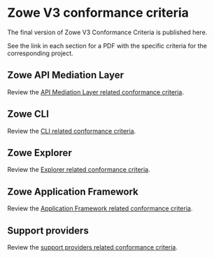 # Zowe V3 conformance criteria

The final version of Zowe V3 Conformance Criteria is published here.

See the link in each section for a PDF with the specific criteria for the corresponding project.

## Zowe API Mediation Layer

Review the [API Mediation Layer related conformance criteria](https://drive.google.com/file/d/16y3A6MJ2qLSoxm6RVkATDmnoc1k9ng-V/view?usp=sharing).

## Zowe CLI

Review the [CLI related conformance criteria](https://drive.google.com/file/d/1FPzZEzLmCogU6_21nr0E1qZNlv6AVItJ/view?usp=sharing).

## Zowe Explorer

Review the [Explorer related conformance criteria](https://drive.google.com/file/d/1CHAgL3IjsRIztz4WeqMddSfMV6JWVTT0/view?usp=sharing).

## Zowe Application Framework

Review the [Application Framework related conformance criteria](https://drive.google.com/file/d/12Vl1mR8o0MGElMbYKF_aZnMbnwTBpLt9/view?usp=sharing).

## Support providers

Review the [support providers related conformance criteria](https://drive.google.com/file/d/1Irh78mxkXM1ace30D-eoI5eZlDiFVzzC/view?usp=sharing).
